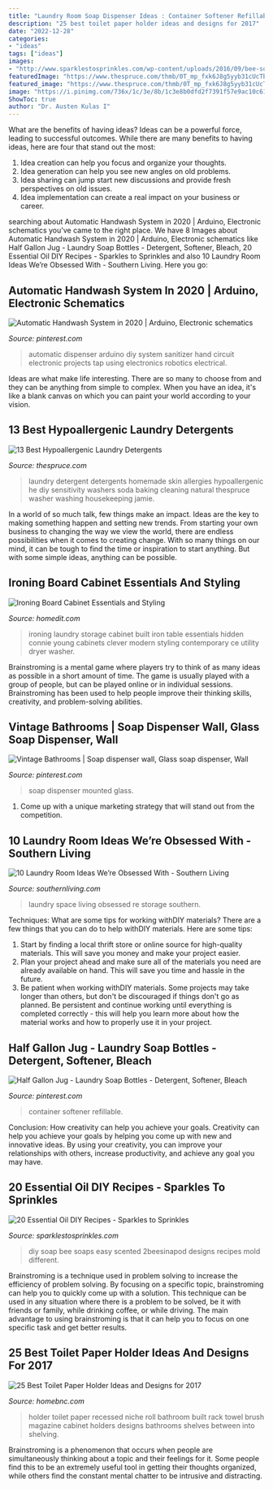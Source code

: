 ```yaml
---
title: "Laundry Room Soap Dispenser Ideas : Container Softener Refillable"
description: "25 best toilet paper holder ideas and designs for 2017"
date: "2022-12-28"
categories:
- "ideas"
tags: ["ideas"]
images:
- "http://www.sparklestosprinkles.com/wp-content/uploads/2016/09/bee-soap-683x1024.jpg"
featuredImage: "https://www.thespruce.com/thmb/0T_mp_fxk6J8g5yyb31cUcTbwYw=/2027x1479/filters:fill(auto,1)/Laundrydetergent-GettyImages-88852977-5a8882fcff1b780037cb2bd7.jpg"
featured_image: "https://www.thespruce.com/thmb/0T_mp_fxk6J8g5yyb31cUcTbwYw=/2027x1479/filters:fill(auto,1)/Laundrydetergent-GettyImages-88852977-5a8882fcff1b780037cb2bd7.jpg"
image: "https://i.pinimg.com/736x/1c/3e/8b/1c3e8b0dfd2f7391f57e9ac10c619fef--vintage-walls-soap-dispenser.jpg"
ShowToc: true
author: "Dr. Austen Kulas I"
---
```



What are the benefits of having ideas?
Ideas can be a powerful force, leading to successful outcomes. While there are many benefits to having ideas, here are four that stand out the most: 
1. Idea creation can help you focus and organize your thoughts.
2. Idea generation can help you see new angles on old problems.
3. Idea sharing can jump start new discussions and provide fresh perspectives on old issues. 
4. Idea implementation can create a real impact on your business or career.

	

		
searching about Automatic Handwash System in 2020 | Arduino, Electronic schematics you've came to the right place. We have 8 Images about Automatic Handwash System in 2020 | Arduino, Electronic schematics like Half Gallon Jug - Laundry Soap Bottles - Detergent, Softener, Bleach, 20 Essential Oil DIY Recipes - Sparkles to Sprinkles and also 10 Laundry Room Ideas We’re Obsessed With - Southern Living. Here you go:
		
    
## Automatic Handwash System In 2020 | Arduino, Electronic Schematics

<img loading=lazy src="https://i.pinimg.com/736x/55/fc/ff/55fcff60624e37a41549115bccc78141.jpg" onerror="this.onerror=null;this.src='https://tse4.mm.bing.net/th?id=OIP.q8qzT70l99jc0dkr47F_9gHaHa&amp;pid=15.1';" alt="Automatic Handwash System in 2020 | Arduino, Electronic schematics">

_Source: pinterest.com_

>automatic dispenser arduino diy system sanitizer hand circuit electronic projects tap using electronics robotics electrical. 

	

Ideas are what make life interesting. There are so many to choose from and they can be anything from simple to complex. When you have an idea, it's like a blank canvas on which you can paint your world according to your vision.

    
## 13 Best Hypoallergenic Laundry Detergents

<img loading=lazy src="https://www.thespruce.com/thmb/0T_mp_fxk6J8g5yyb31cUcTbwYw=/2027x1479/filters:fill(auto,1)/Laundrydetergent-GettyImages-88852977-5a8882fcff1b780037cb2bd7.jpg" onerror="this.onerror=null;this.src='https://tse2.mm.bing.net/th?id=OIP.NDFyemzNYac_sCkZQ5IjTQHaFZ&amp;pid=15.1';" alt="13 Best Hypoallergenic Laundry Detergents">

_Source: thespruce.com_

>laundry detergent detergents homemade skin allergies hypoallergenic he diy sensitivity washers soda baking cleaning natural thespruce washer washing housekeeping jamie. 

	

In a world of so much talk, few things make an impact. Ideas are the key to making something happen and setting new trends. From starting your own business to changing the way we view the world, there are endless possibilities when it comes to creating change. With so many things on our mind, it can be tough to find the time or inspiration to start anything. But with some simple ideas, anything can be possible.

    
## Ironing Board Cabinet Essentials And Styling

<img loading=lazy src="http://cdn.homedit.com/wp-content/uploads/2015/11/Built-in-laundry-room-with-iron-board.jpg" onerror="this.onerror=null;this.src='https://tse3.mm.bing.net/th?id=OIP.sIQR2jLYAGfxdW2lPkE-lQHaLH&amp;pid=15.1';" alt="Ironing Board Cabinet Essentials and Styling">

_Source: homedit.com_

>ironing laundry storage cabinet built iron table essentials hidden connie young cabinets clever modern styling contemporary ce utility dryer washer. 

	

Brainstroming is a mental game where players try to think of as many ideas as possible in a short amount of time. The game is usually played with a group of people, but can be played online or in individual sessions. Brainstroming has been used to help people improve their thinking skills, creativity, and problem-solving abilities.

    
## Vintage Bathrooms | Soap Dispenser Wall, Glass Soap Dispenser, Wall

<img loading=lazy src="https://i.pinimg.com/736x/1c/3e/8b/1c3e8b0dfd2f7391f57e9ac10c619fef--vintage-walls-soap-dispenser.jpg" onerror="this.onerror=null;this.src='https://tse2.mm.bing.net/th?id=OIP.mt8r9edMh_ccI8xeTMUD3wHaJ4&amp;pid=15.1';" alt="Vintage Bathrooms | Soap dispenser wall, Glass soap dispenser, Wall">

_Source: pinterest.com_

>soap dispenser mounted glass. 

	

1. Come up with a unique marketing strategy that will stand out from the competition.

    
## 10 Laundry Room Ideas We’re Obsessed With - Southern Living

<img loading=lazy src="https://img1.southernliving.timeinc.net/sites/default/files/styles/responsive_etr_gallery_desktop_portrait/public/image/2017/02/main/small_space_laundry_room_814b2d25667d134d7a551bd3798a5736.jpg?itok=tYbdMmWi" onerror="this.onerror=null;this.src='https://tse4.mm.bing.net/th?id=OIP.7h7WifXAAEzQmbyPAlKroQDMEy&amp;pid=15.1';" alt="10 Laundry Room Ideas We’re Obsessed With - Southern Living">

_Source: southernliving.com_

>laundry space living obsessed re storage southern. 

	

Techniques: What are some tips for working withDIY materials?
There are a few things that you can do to help withDIY materials. Here are some tips: 
1. Start by finding a local thrift store or online source for high-quality materials. This will save you money and make your project easier. 
2. Plan your project ahead and make sure all of the materials you need are already available on hand. This will save you time and hassle in the future. 
3. Be patient when working withDIY materials. Some projects may take longer than others, but don't be discouraged if things don't go as planned. Be persistent and continue working until everything is completed correctly - this will help you learn more about how the material works and how to properly use it in your project.

    
## Half Gallon Jug - Laundry Soap Bottles - Detergent, Softener, Bleach

<img loading=lazy src="https://i.pinimg.com/736x/95/ce/e3/95cee397f75c1e904d021581328c5b53.jpg" onerror="this.onerror=null;this.src='https://tse3.mm.bing.net/th?id=OIP.L9_vyEF1fuW57bmwZZLCnQHaHa&amp;pid=15.1';" alt="Half Gallon Jug - Laundry Soap Bottles - Detergent, Softener, Bleach">

_Source: pinterest.com_

>container softener refillable. 

	

Conclusion: How creativity can help you achieve your goals.
Creativity can help you achieve your goals by helping you come up with new and innovative ideas. By using your creativity, you can improve your relationships with others, increase productivity, and achieve any goal you may have.

    
## 20 Essential Oil DIY Recipes - Sparkles To Sprinkles

<img loading=lazy src="http://www.sparklestosprinkles.com/wp-content/uploads/2016/09/bee-soap-683x1024.jpg" onerror="this.onerror=null;this.src='https://tse1.mm.bing.net/th?id=OIP.oXjoHfaLeap9OecTpzCU9gHaLG&amp;pid=15.1';" alt="20 Essential Oil DIY Recipes - Sparkles to Sprinkles">

_Source: sparklestosprinkles.com_

>diy soap bee soaps easy scented 2beesinapod designs recipes mold different. 

	

Brainstroming is a technique used in problem solving to increase the efficiency of problem solving. By focusing on a specific topic, brainstroming can help you to quickly come up with a solution. This technique can be used in any situation where there is a problem to be solved, be it with friends or family, while drinking coffee, or while driving. The main advantage to using brainstroming is that it can help you to focus on one specific task and get better results.

    
## 25 Best Toilet Paper Holder Ideas And Designs For 2017

<img loading=lazy src="https://cdn.homebnc.com/homeimg/2016/09/14-toilet-paper-holder-ideas-homebnc.jpg" onerror="this.onerror=null;this.src='https://tse3.mm.bing.net/th?id=OIP.oyaxA-ah1zfDxC51vTVt_wHaJ3&amp;pid=15.1';" alt="25 Best Toilet Paper Holder Ideas and Designs for 2017">

_Source: homebnc.com_

>holder toilet paper recessed niche roll bathroom built rack towel brush magazine cabinet holders designs bathrooms shelves between into shelving. 

	

Brainstroming is a phenomenon that occurs when people are simultaneously thinking about a topic and their feelings for it. Some people find this to be an extremely useful tool in getting their thoughts organized, while others find the constant mental chatter to be intrusive and distracting.

